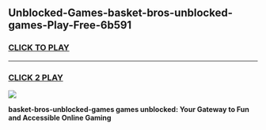 
## Unblocked-Games-basket-bros-unblocked-games-Play-Free-6b591
<h3>
<a href="https://premium76.site?title=basket-bros-unblocked-games&ref=20M">CLICK TO PLAY</a></h3>
<hr>

<h3>
<a href="https://premium76.site?title=basket-bros-unblocked-games&ref=20M">CLICK 2 PLAY</a>
  
</h3>

<a href="https://premium76.site?title=basket-bros-unblocked-games&ref=19M"><img src="https://clearcache.store/games.png"></a>


**basket-bros-unblocked-games games unblocked: Your Gateway to Fun and Accessible Online Gaming**
